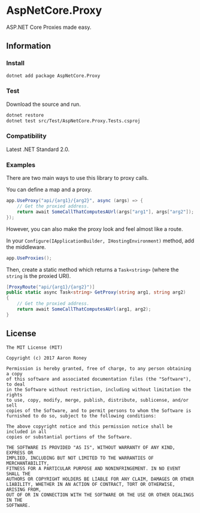 # AspNetCore.Proxy

ASP.NET Core Proxies made easy.

## Information

### Install

```bash
dotnet add package AspNetCore.Proxy
```

### Test

Download the source and run.

```bash
dotnet restore
dotnet test src/Test/AspNetCore.Proxy.Tests.csproj
```

### Compatibility

Latest .NET Standard 2.0.

### Examples

There are two main ways to use this library to proxy calls.

You can define a map and a proxy.

```csharp
app.UseProxy("api/{arg1}/{arg2}", async (args) => {
    // Get the proxied address.
    return await SomeCallThatComputesAUrl(args["arg1"], args["arg2"]);
});
```

However, you can also make the proxy look and feel almost like a route.

In your `Configure(IApplicationBuilder, IHostingEnvironment)` method, add the middleware.

```csharp
app.UseProxies();
```

Then, create a static method which returns a `Task<string>` (where the `string` is the proxied URI).

```csharp
[ProxyRoute("api/{arg1}/{arg2}")]
public static async Task<string> GetProxy(string arg1, string arg2)
{
    // Get the proxied address.
    return await SomeCallThatComputesAUrl(arg1, arg2);
}
```

## License

```
The MIT License (MIT)

Copyright (c) 2017 Aaron Roney

Permission is hereby granted, free of charge, to any person obtaining a copy
of this software and associated documentation files (the "Software"), to deal
in the Software without restriction, including without limitation the rights
to use, copy, modify, merge, publish, distribute, sublicense, and/or sell
copies of the Software, and to permit persons to whom the Software is
furnished to do so, subject to the following conditions:

The above copyright notice and this permission notice shall be included in all
copies or substantial portions of the Software.

THE SOFTWARE IS PROVIDED "AS IS", WITHOUT WARRANTY OF ANY KIND, EXPRESS OR
IMPLIED, INCLUDING BUT NOT LIMITED TO THE WARRANTIES OF MERCHANTABILITY,
FITNESS FOR A PARTICULAR PURPOSE AND NONINFRINGEMENT. IN NO EVENT SHALL THE
AUTHORS OR COPYRIGHT HOLDERS BE LIABLE FOR ANY CLAIM, DAMAGES OR OTHER
LIABILITY, WHETHER IN AN ACTION OF CONTRACT, TORT OR OTHERWISE, ARISING FROM,
OUT OF OR IN CONNECTION WITH THE SOFTWARE OR THE USE OR OTHER DEALINGS IN THE
SOFTWARE.
```